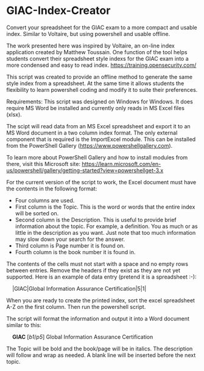 # GIAC-Index-Creator
Convert your spreadsheet for the GIAC exam to a more compact and usable index. Similar to Voltaire, but using powershell and usable offline.

The work presented here was inspired by Voltaire, an on-line index application created by 
Matthew Toussain. One function of the tool helps students convert their spreadsheet style
indexs for the GIAC exam into a more condensed and easy to read index.
https://training.opensecurity.com/

This script was created to provide an offline method to generate the same style index from a 
spreadsheet. At the same time it allows students the flexibility to learn powershell coding 
and modify it to suite their preferences.

Requirements:
  This script was designed on Windows for Windows. It does require MS Word be installed and 
  currently only reads in MS Excel files (xlsx).

The scipt will read data from an MS Excel spreadsheet and export it to an MS Word document 
in a two column index format. The only external component that is required is the 
ImportExcel module. This can be installed from the PowerShell Gallery 
(https://www.powershellgallery.com).

To learn more about PowerShell Gallery and how to install modules from there, visit this Microsoft site: 
 https://learn.microsoft.com/en-us/powershell/gallery/getting-started?view=powershellget-3.x

For the current version of the script to work, the Excel document must have the contents in the 
following format:
  - Four columns are used.
  - First column is the Topic. This is the word or words that the entire index will be sorted on.
  - Second column is the Description. This is useful to provide brief information about the
    topic. For example, a definition. You as much or as little in the description as you want. Just
    note that too much information may slow down your search for the answer.
  - Third column is Page number it is found on.
  - Fourth column is the book number it is found in.

The contents of the cells must not start with a space and no empty rows between entries.
Remove the headers if they exist as they are not yet supported.
Here is an example of data entry (pretend it is a spreadsheet :-):

&nbsp;&nbsp;&nbsp;&nbsp;|GIAC|Global Information Assurance Certification|5|1|
   
When you are ready to create the printed index, sort the excel spreadsheet A-Z on the first column.
Then run the powershell script.

The script will format the information and output it into a Word document similar to this:
   
&nbsp;&nbsp;&nbsp;&nbsp;<b>GIAC</b> [<i>b1</i>/<i>p5</i>] Global Information Assurance Certification

The Topic will be bold and the book/page will be in italics. The description will follow and wrap as needed.
A blank line will be inserted before the next topic.

